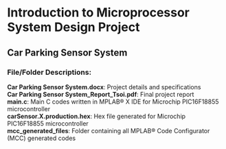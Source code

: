 # Introduction to Microprocessor System Design Project  
## Car Parking Sensor System  

### File/Folder Descriptions:
**Car Parking Sensor System.docx**: Project details and specifications  
**Car Parking Sensor System_Report_Tsoi.pdf**: Final project report  
**main.c**: Main C codes written in MPLAB® X IDE for Microchip PIC16F18855 microcontroller  
**carSensor.X.production.hex**: Hex file generated for Microchip PIC16F18855 microcontroller  
**mcc_generated_files**: Folder containing all MPLAB® Code Configurator (MCC) generated codes  
